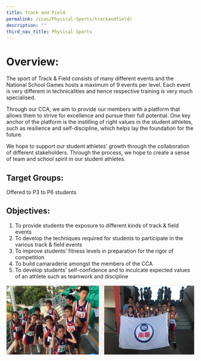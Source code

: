 ```yaml
---
title: Track and Field
permalink: /ccas/Physical-Sports/trackandfield/
description: ""
third_nav_title: Physical Sports
---
```

# Overview:

The sport of Track & Field consists of many different events and the National School Games hosts a maximum of 9 events per level. Each event is very different in technicalities and hence respective training is very much specialised.

Through our CCA, we aim to provide our members with a platform that allows them to strive for excellence and pursue their full potential. One key anchor of the platform is the instilling of right values in the student athletes, such as resilience and self-discipline, which helps lay the foundation for the future.

We hope to support our student athletes’ growth through the collaboration of different stakeholders. Through the process, we hope to create a sense of team and school spirit in our student athletes.

## Target Groups:

Offered to P3 to P6 students

## Objectives:

1. To provide students the exposure to different kinds of track & field events
2. To develop the techniques required for students to participate in the various track & field events
3. To improve students’ fitness levels in preparation for the rigor of competition
4. To build camaraderie amongst the members of the CCA
5. To develop students’ self-confidence and to inculcate expected values of an athlete such as teamwork and discipline

![](/images/nanhua%20ss2.png)